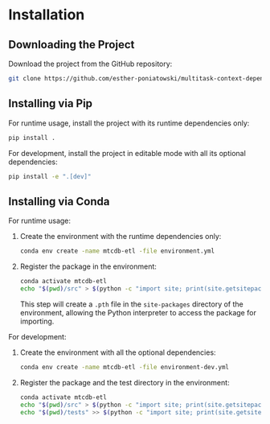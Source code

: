
# Installation

## Downloading the Project

Download the project from the GitHub repository:

```sh
git clone https://github.com/esther-poniatowski/multitask-context-dependent-behavior.git
```

## Installing via Pip

For runtime usage, install the project with its runtime dependencies only:

```sh
pip install .
```

For development, install the project in editable mode with all its optional dependencies:

```sh
pip install -e ".[dev]"
```

## Installing via Conda

For runtime usage:

1. Create the environment with the runtime dependencies only:

    ```sh
    conda env create -name mtcdb-etl -file environment.yml
    ```

2. Register the package in the environment:

    ```sh
    conda activate mtcdb-etl
    echo "$(pwd)/src" > $(python -c "import site; print(site.getsitepackages()[0])")/mtcdb-etl.pth
    ```

    This step will create a `.pth` file in the `site-packages` directory of the environment,
    allowing the Python interpreter to access the package for importing.

For development:

1. Create the environment with all the optional dependencies:

    ```sh
    conda env create -name mtcdb-etl -file environment-dev.yml
    ```

2. Register the package and the test directory in the environment:

    ```sh
    conda activate mtcdb-etl
    echo "$(pwd)/src" > $(python -c "import site; print(site.getsitepackages()[0])")/mtcdb-etl.pth
    echo "$(pwd)/tests" >> $(python -c "import site; print(site.getsitepackages()[0])")/mtcdb-etl.pth
    ```
